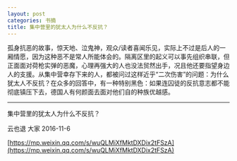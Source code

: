 ```yaml
---
layout: post
categories: 书摘
title: 集中营里的犹太人为什么不反抗？
---
```


孤身抗恶的故事，惊天地、泣鬼神，观众/读者喜闻乐见，实际上不过是后人的一厢情愿，因为这种恶不是常人所能体会的。隔离区里的起义可以事先组织串联，但正面面对荷枪实弹的恶魔，心理再强大的人也没法贸然出手，况且他还要指望身边人的支援。从集中营幸存下来的人，都被问过这样近乎“二次伤害”的问题：为什么犹太人不反抗？在众多的回答中，有一种特别黑色：如果连囚徒的反抗意志都不能彻底镇压下去，德国人有何颜面去面对他们自的种族优越感。

---

集中营里的犹太人为什么不反抗？

云也退 大家 2016-11-6

[https://mp.weixin.qq.com/s/wuQLMiXfMktDXDix2tFSzA](https://mp.weixin.qq.com/s/wuQLMiXfMktDXDix2tFSzA)
